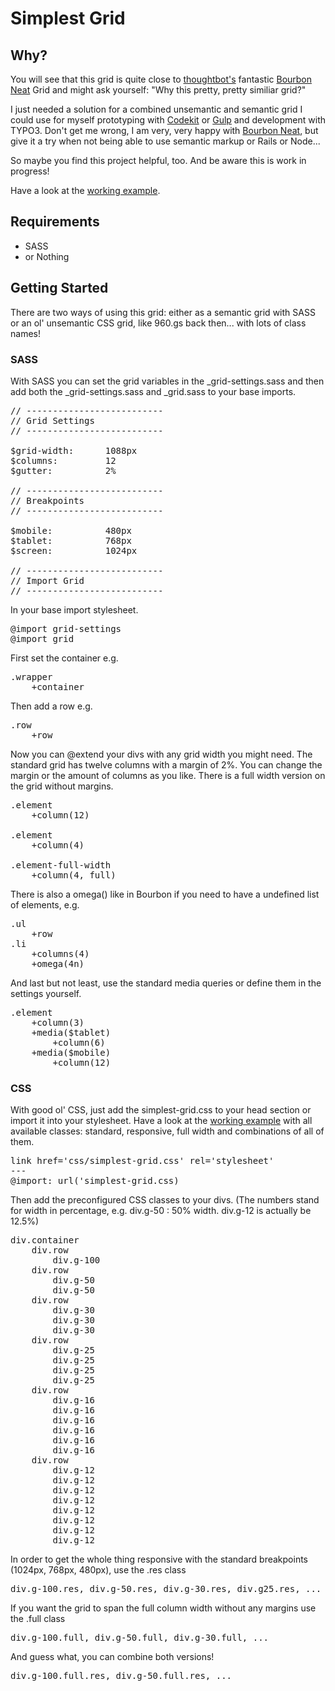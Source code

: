 # Simplest Grid

## Why?

You will see that this grid is quite close to [thoughtbot's](https://github.com/thoughtbot) fantastic [Bourbon Neat](https://github.com/thoughtbot/neat) Grid and might ask yourself: "Why this pretty, pretty similiar grid?"

I just needed a solution for a combined unsemantic and semantic grid I could use for myself prototyping with [Codekit](https://incident57.com/codekit/) or [Gulp](http://gulpjs.com/) and development with TYPO3. Don't get me wrong, I am very, very happy with [Bourbon Neat](https://github.com/thoughtbot/neat), but give it a try when not being able to use semantic markup or Rails or Node...

So maybe you find this project helpful, too. And be aware this is work in progress!

Have a look at the [working example](http://herrkessler.de/simplest-grid/).

## Requirements

* SASS
* or Nothing

## Getting Started

There are two ways of using this grid: either as a semantic grid with SASS or an ol' unsemantic CSS grid, like 960.gs back then... with lots of class names!

### SASS

With SASS you can set the grid variables in the _grid-settings.sass and then add both the _grid-settings.sass and _grid.sass to your base imports.

<pre>
// --------------------------
// Grid Settings
// --------------------------

$grid-width:      1088px
$columns:         12
$gutter:          2%

// --------------------------
// Breakpoints
// --------------------------

$mobile:          480px
$tablet:          768px
$screen:          1024px

// --------------------------
// Import Grid
// --------------------------
</pre>

In your base import stylesheet.

<pre>
@import grid-settings
@import grid
</pre>

First set the container e.g.

<pre>
.wrapper
	+container
</pre>

Then add a row e.g.

<pre>
.row
	+row
</pre>

Now you can @extend your divs with any grid width you might need. The standard grid has twelve columns with a margin of 2%. You can change the margin or the amount of columns as you like. There is a full width version on the grid without margins.

<pre>
.element
	+column(12)
	
.element
	+column(4)
	
.element-full-width
	+column(4, full)
</pre>

There is also a omega() like in Bourbon if you need to have a undefined list of elements, e.g.

<pre>
.ul
	+row
.li
	+columns(4)
	+omega(4n)
</pre> 

And last but not least, use the standard media queries or define them in the settings yourself.

<pre>
.element
	+column(3)
	+media($tablet)
		+column(6)
	+media($mobile)
		+column(12)
</pre>

### CSS

With good ol' CSS, just add the simplest-grid.css to your head section or import it into your stylesheet. Have a look at the [working example](http://herrkessler.de/simplest-grid/) with all available classes: standard, responsive, full width and combinations of all of them.

<pre>
link href='css/simplest-grid.css' rel='stylesheet'
---
@import: url('simplest-grid.css)
</pre>

Then add the preconfigured CSS classes to your divs. (The numbers stand for width in percentage, e.g. div.g-50 : 50% width. div.g-12 is actually be 12.5%)

<pre>
div.container
	div.row
		div.g-100 
	div.row
		div.g-50
		div.g-50
	div.row
		div.g-30
		div.g-30
		div.g-30
	div.row
		div.g-25
		div.g-25
		div.g-25
		div.g-25
	div.row
		div.g-16
		div.g-16
		div.g-16
		div.g-16
		div.g-16
		div.g-16
	div.row
		div.g-12
		div.g-12
		div.g-12
		div.g-12
		div.g-12
		div.g-12
		div.g-12
		div.g-12
</pre>

In order to get the whole thing responsive with the standard breakpoints (1024px, 768px, 480px), use the .res class

<pre>
div.g-100.res, div.g-50.res, div.g-30.res, div.g25.res, ...
</pre>

If you want the grid to span the full column width without any margins use the .full class

<pre>
div.g-100.full, div.g-50.full, div.g-30.full, ...
</pre>

And guess what, you can combine both versions!

<pre>
div.g-100.full.res, div.g-50.full.res, ...
</pre>